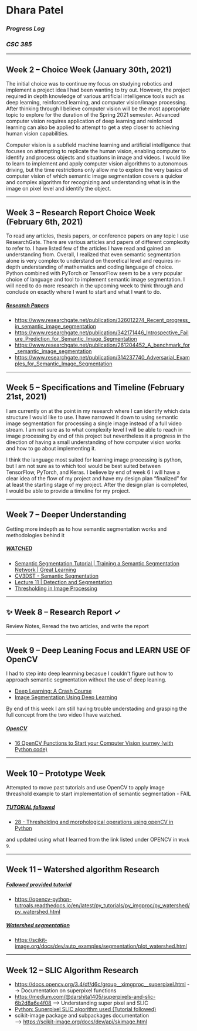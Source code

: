 # Dhara Patel
### _Progress Log_
### _CSC 385_
-------
## Week 2 – Choice Week (January 30th, 2021)

The initial choice was to continue my focus on studying robotics and implement a project idea I had been wanting to try out. However, the project required in depth knowledge of various artificial intelligence tools such as deep learning, reinforced learning, and computer vision/image processing. After thinking through I believe computer vision will be the most appropriate topic to explore for the duration of the Spring 2021 semester. Advanced computer vision requires application of deep learning and reinforced learning can also be applied to attempt to get a step closer to achieving human vision capabilities.

Computer vision is a subfield machine learning and artificial intelligence that focuses on attempting to replicate the human vision, enabling computer to identify and process objects and situations in image and videos. I would like to learn to implement and apply computer vision algorithms to autonomous driving, but the time restrictions only allow me to explore the very basics of computer vision of which semantic image segmentation covers a quicker and complex algorithm for recognizing and understanding what is in the image on pixel level and identify the object.

-------
## Week 3 – Research Report Choice Week (February 6th, 2021)

To read any articles, thesis papers, or conference papers on any topic I use ResearchGate. There are various articles and papers of different complexity to refer to. I have listed few of the articles I have read and gained an understanding from. Overall, I realized that even semantic segmentation alone is very complex to understand on theoretical level and requires in-depth understanding of mathematics and coding language of choice. Python combined with PyTorch or TensorFlow seem to be a very popular choice of language and tool to implement semantic image segmentation. I will need to do more research in the upcoming week to think through and conclude on exactly where I want to start and what I want to do.
##### [Research Papers](#)
- https://www.researchgate.net/publication/326012274_Recent_progress_in_semantic_image_segmentation
- https://www.researchgate.net/publication/342171446_Introspective_Failure_Prediction_for_Semantic_Image_Segmentation
- https://www.researchgate.net/publication/261204452_A_benchmark_for_semantic_image_segmentation
- https://www.researchgate.net/publication/314237740_Adversarial_Examples_for_Semantic_Image_Segmentation

-------
## Week 5 – Specifications and Timeline (February 21st, 2021)

I am currently on at the point in my research where I can identify which data structure I would like to use. I have narrowed it down to using semantic image segmentation for processing a single image instead of a full video stream. I am not sure as to what complexity level I will be able to reach in image processing by end of this project but nevertheless it a progress in the direction of having a small understanding of how computer vision works and how to go about implementing it. 

I think the language most suited for learning image processing is python, but I am not sure as to which tool would be best suited between TensorFlow, PyTorch, and Keras. I believe by end of week 6 I will have a clear idea of the flow of my project and have my design plan “finalized” for at least the starting stage of my project. After the design plan is completed, I would be able to provide a timeline for my project. 

-------
## Week 7 – Deeper Understanding
Getting more indepth as to how semantic segmentation works and methodologies behind it
##### [WATCHED](#)
- [Semantic Segmentation Tutorial | Training a Semantic Segmentation Network | Great Learning](https://www.youtube.com/watch?v=nuO926-RLQI&ab_channel=GreatLearning)
- [CV3DST - Semantic Segmentation](https://www.youtube.com/watch?v=XMSjOatyH0k&t=47s&ab_channel=DynamicVisionandLearningGroup)
- [Lecture 11 | Detection and Segmentation](https://www.youtube.com/watch?v=nDPWywWRIRo&ab_channel=StanfordUniversitySchoolofEngineering)
- [Thresholding in Image Processing](https://www.youtube.com/watch?v=vtbdqq7yAcc&ab_channel=LearningOrbis)

-------
## ✨ Week 8 – Research Report ✓
Review Notes, Reread the two articles, and write the report

-------
## Week 9 – Deep Leaning Focus and LEARN USE OF OpenCV
I had to step into deep leanrning becasue I couldn't figure out how to approach semantic segmentation without the use of deep leaning.
- [Deep Learning: A Crash Course](https://www.youtube.com/watch?v=r0Ogt-q956I&ab_channel=ACMSIGGRAPH)
- [Image Segmentation Using Deep Learning](https://www.youtube.com/watch?v=hjMwPjU1tRc&ab_channel=DepartmentofComputerEngineering%2CPIET%2CJaipur)

By end of this week I am still having trouble understading and grasping the full concept from the two video I have watched.

##### [OpenCV](#)
- [16 OpenCV Functions to Start your Computer Vision journey (with Python code)](https://www.analyticsvidhya.com/blog/2019/03/opencv-functions-computer-vision-python/)

-------
## Week 10 – Prototype Week
Attempted to move past tutorials and use OpenCV to apply image threashold example to start implementation of semantic segmentation - FAIL

##### [TUTORIAL followed](#)
- [28 - Thresholding and morphological operations using openCV in Python](https://www.youtube.com/watch?v=WQK_oOWW5Zo&ab_channel=DigitalSreeni)

and updated using what I learned from the link listed under OPENCV in ```Week 9```.

-------
## Week 11 – Watershed algorithm Research
##### [Followed provided tutorial](#)
- https://opencv-python-tutroals.readthedocs.io/en/latest/py_tutorials/py_imgproc/py_watershed/py_watershed.html
##### [Watershed segmentation](#)
-  https://scikit-image.org/docs/dev/auto_examples/segmentation/plot_watershed.html

-------
## Week 12 – SLIC Algorithm Research

- https://docs.opencv.org/3.4/df/d6c/group__ximgproc__superpixel.html
--> Documentation on superpixel functions
- https://medium.com/@darshita1405/superpixels-and-slic-6b2d8a6e4f08
--> Understanding super pixel and SLIC
- [Python: Superpixel SLIC algorithm used (Tutorial followed)](https://www.programmersought.com/article/46534235498/)
- scikit-image package and subpackages documentation  
--> https://scikit-image.org/docs/dev/api/skimage.html
